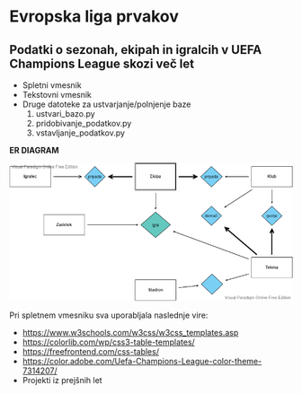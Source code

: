 # Evropska liga prvakov
## Podatki o sezonah, ekipah in igralcih v UEFA Champions League skozi več let
- Spletni vmesnik
- Tekstovni vmesnik
- Druge datoteke za ustvarjanje/polnjenje baze
  1) ustvari_bazo.py 
  2) pridobivanje_podatkov.py
  3) vstavljanje_podatkov.py
  

**ER DIAGRAM**

![](ER_DIAGRAM.png)

Pri spletnem vmesniku sva uporabljala naslednje vire:
- https://www.w3schools.com/w3css/w3css_templates.asp
- https://colorlib.com/wp/css3-table-templates/
- https://freefrontend.com/css-tables/
- https://color.adobe.com/Uefa-Champions-League-color-theme-7314207/
- Projekti iz prejšnih let




